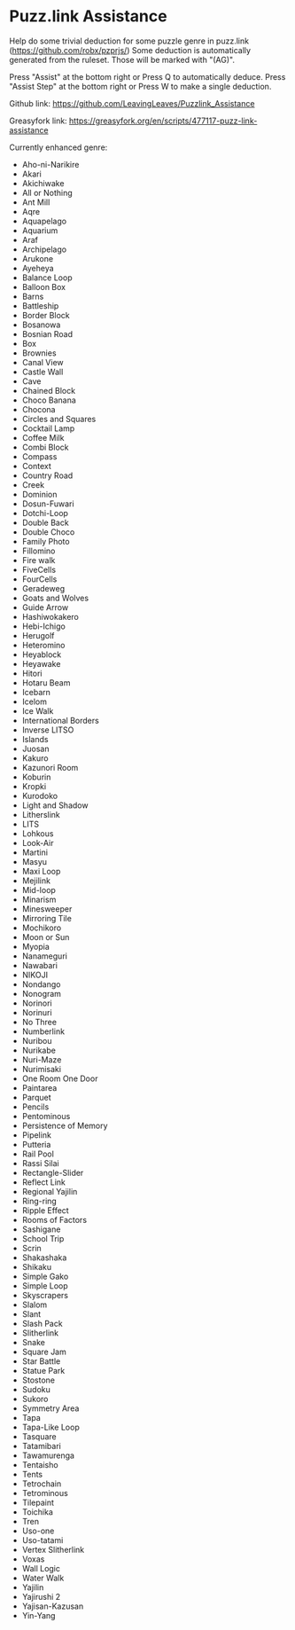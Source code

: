 # Puzz.link Assistance
Help do some trivial deduction for some puzzle genre in puzz.link (https://github.com/robx/pzprjs/)
Some deduction is automatically generated from the ruleset. Those will be marked with "(AG)".

Press "Assist" at the bottom right or Press Q to automatically deduce.
Press "Assist Step" at the bottom right or Press W to make a single deduction.

Github link:
https://github.com/LeavingLeaves/Puzzlink_Assistance

Greasyfork link:
https://greasyfork.org/en/scripts/477117-puzz-link-assistance

Currently enhanced genre:
* Aho-ni-Narikire
* Akari
* Akichiwake
* All or Nothing
* Ant Mill
* Aqre
* Aquapelago
* Aquarium
* Araf
* Archipelago
* Arukone
* Ayeheya
* Balance Loop
* Balloon Box
* Barns
* Battleship
* Border Block
* Bosanowa
* Bosnian Road
* Box
* Brownies
* Canal View
* Castle Wall
* Cave
* Chained Block
* Choco Banana
* Chocona
* Circles and Squares
* Cocktail Lamp
* Coffee Milk
* Combi Block
* Compass
* Context
* Country Road
* Creek
* Dominion
* Dosun-Fuwari
* Dotchi-Loop
* Double Back
* Double Choco
* Family Photo
* Fillomino
* Fire walk
* FiveCells
* FourCells
* Geradeweg
* Goats and Wolves
* Guide Arrow
* Hashiwokakero
* Hebi-Ichigo
* Herugolf
* Heteromino
* Heyablock
* Heyawake
* Hitori
* Hotaru Beam
* Icebarn
* Icelom
* Ice Walk
* International Borders
* Inverse LITSO
* Islands
* Juosan
* Kakuro
* Kazunori Room
* Koburin
* Kropki
* Kurodoko
* Light and Shadow
* Litherslink
* LITS
* Lohkous
* Look-Air
* Martini
* Masyu
* Maxi Loop
* Mejilink
* Mid-loop
* Minarism
* Minesweeper
* Mirroring Tile
* Mochikoro
* Moon or Sun
* Myopia
* Nanameguri
* Nawabari
* NIKOJI
* Nondango
* Nonogram
* Norinori
* Norinuri
* No Three
* Numberlink
* Nuribou
* Nurikabe
* Nuri-Maze
* Nurimisaki
* One Room One Door
* Paintarea
* Parquet
* Pencils
* Pentominous
* Persistence of Memory
* Pipelink
* Putteria
* Rail Pool
* Rassi Silai
* Rectangle-Slider
* Reflect Link
* Regional Yajilin
* Ring-ring
* Ripple Effect
* Rooms of Factors
* Sashigane
* School Trip
* Scrin
* Shakashaka
* Shikaku
* Simple Gako
* Simple Loop
* Skyscrapers
* Slalom
* Slant
* Slash Pack
* Slitherlink
* Snake
* Square Jam
* Star Battle
* Statue Park
* Stostone
* Sudoku
* Sukoro
* Symmetry Area
* Tapa
* Tapa-Like Loop
* Tasquare
* Tatamibari
* Tawamurenga
* Tentaisho
* Tents
* Tetrochain
* Tetrominous
* Tilepaint
* Toichika
* Tren
* Uso-one
* Uso-tatami
* Vertex Slitherlink
* Voxas
* Wall Logic
* Water Walk
* Yajilin
* Yajirushi 2
* Yajisan-Kazusan
* Yin-Yang